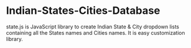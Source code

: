 # Indian-States-Cities-Database
state.js is JavaScript library to create Indian State &amp; City dropdown lists containing all the States names and Cities names. It is easy customization library.
